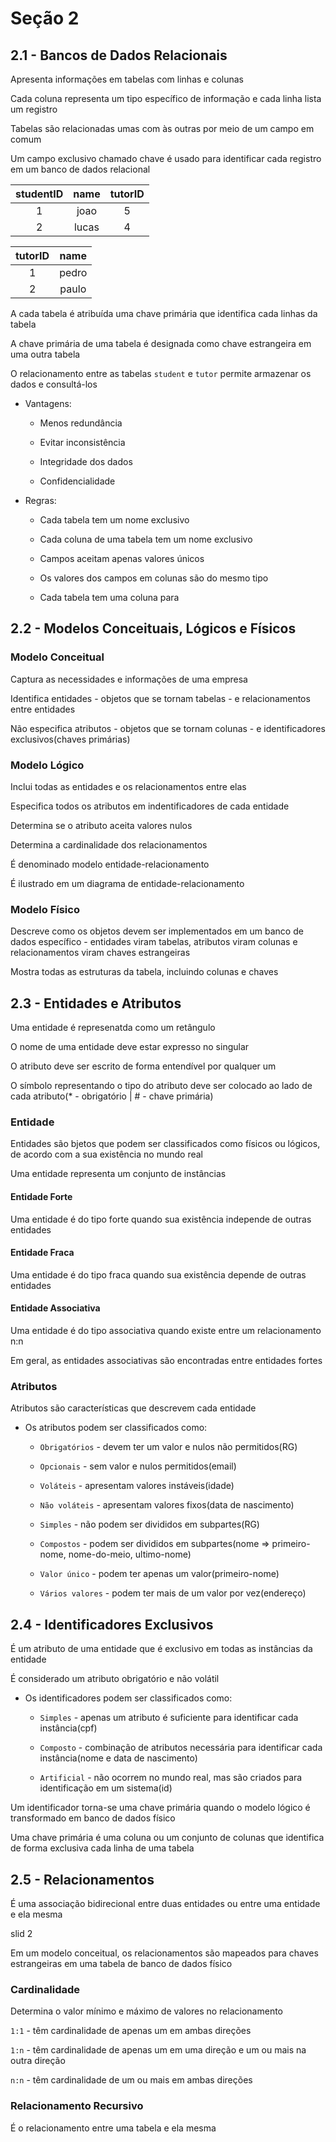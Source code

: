 # Seção 2

## 2.1 - Bancos de Dados Relacionais

Apresenta informações em tabelas com linhas e colunas

Cada coluna representa um tipo específico de informação e cada linha lista um registro

Tabelas são relacionadas umas com às outras por meio de um campo em comum

Um campo exclusivo chamado chave é usado para identificar cada registro em um banco de dados relacional

|studentID|name |tutorID|
|:-------:|:---:|:-----:|
|1        |joao |5      |
|2        |lucas|4      |

|tutorID|name |
|:-----:|:---:|
|1      |pedro|
|2      |paulo|

A cada tabela é atribuída uma chave primária que identifica cada linhas da tabela

A chave primária de uma tabela é designada como chave estrangeira em uma outra tabela

O relacionamento entre as tabelas `student` e `tutor` permite armazenar os dados e consultá-los

* Vantagens:

    * Menos redundância

    * Evitar inconsistência

    * Integridade dos dados

    * Confidencialidade

* Regras:

    * Cada tabela tem um nome exclusivo

    * Cada coluna de uma tabela tem um nome exclusivo

    * Campos aceitam apenas valores únicos

    * Os valores dos campos em colunas são do mesmo tipo

    * Cada tabela tem uma coluna para

## 2.2 - Modelos Conceituais, Lógicos e Físicos

### Modelo Conceitual

Captura as necessidades e informações de uma empresa

Identifica entidades - objetos que se tornam tabelas - e relacionamentos entre entidades

Não especifica atributos - objetos que se tornam colunas - e identificadores exclusivos(chaves primárias)

### Modelo Lógico

Inclui todas as entidades e os relacionamentos entre elas

Especifica todos os atributos em indentificadores de cada entidade

Determina se o atributo aceita valores nulos

Determina a cardinalidade dos relacionamentos

É denominado modelo entidade-relacionamento

É ilustrado em um diagrama de entidade-relacionamento

### Modelo Físico

Descreve como os objetos devem ser implementados em um banco de dados específico - entidades viram tabelas, atributos viram colunas e relacionamentos viram chaves estrangeiras

Mostra todas as estruturas da tabela, incluindo colunas e chaves

## 2.3 - Entidades e Atributos

Uma entidade é represenatda como um retângulo

O nome de uma entidade deve estar expresso no singular

O atributo deve ser escrito de forma entendível por qualquer um

O símbolo representando o tipo do atributo deve ser colocado ao lado de cada atributo(* - obrigatório | # - chave primária)

### Entidade

Entidades são bjetos que podem ser classificados como físicos ou lógicos, de acordo com a sua existência no mundo real

Uma entidade representa um conjunto de instâncias

#### Entidade Forte

Uma entidade é do tipo forte quando sua existência independe de outras entidades

#### Entidade Fraca

Uma entidade é do tipo fraca quando sua existência depende de outras entidades

#### Entidade Associativa

Uma entidade é do tipo associativa quando existe entre um relacionamento n:n

Em geral, as entidades associativas são encontradas entre entidades fortes

### Atributos

Atributos são características que descrevem cada entidade

* Os atributos podem ser classificados como:

    * `Obrigatórios` - devem ter um valor e nulos não permitidos(RG)

    * `Opcionais` - sem valor e nulos permitidos(email)

    * `Voláteis` - apresentam valores instáveis(idade)

    * `Não voláteis` - apresentam valores fixos(data de nascimento)

    * `Simples` - não podem ser divididos em subpartes(RG)

    * `Compostos` - podem ser divididos em subpartes(nome => primeiro-nome, nome-do-meio, ultimo-nome)

    * `Valor único` - podem ter apenas um valor(primeiro-nome)

    * `Vários valores` - podem ter mais de um valor por vez(endereço)

## 2.4 - Identificadores Exclusivos

É um atributo de uma entidade que é exclusivo em todas as instâncias da entidade

É considerado um atributo obrigatório e não volátil

* Os identificadores podem ser classificados como:

    * `Simples` - apenas um atributo é suficiente para identificar cada instância(cpf)

    * `Composto` - combinação de atributos necessária para identificar cada instância(nome e data de nascimento)

    * `Artificial` - não ocorrem no mundo real, mas são criados para identificação em um sistema(id)

Um identificador torna-se uma chave primária quando o modelo lógico é transformado em banco de dados físico

Uma chave primária é uma coluna ou um conjunto de colunas que identifica de forma exclusiva cada linha de uma tabela

## 2.5 - Relacionamentos

É uma associação bidirecional entre duas entidades ou entre uma entidade e ela mesma

slid 2

Em um modelo conceitual, os relacionamentos são mapeados para chaves estrangeiras em uma tabela de banco de dados físico

### Cardinalidade

Determina o valor mínimo e máximo de valores no relacionamento

`1:1` - têm cardinalidade de apenas um em ambas direções

`1:n` - têm cardinalidade de apenas um em uma direção e um ou mais na outra direção

`n:n` - têm cardinalidade de um ou mais em ambas direções

### Relacionamento Recursivo

É o relacionamento entre uma tabela e ela mesma

